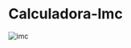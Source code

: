 # Calculadora-Imc

![imc](https://user-images.githubusercontent.com/60515500/96375804-9ed95b00-1151-11eb-9f22-9899c310f2f4.gif)
